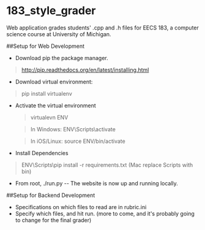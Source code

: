 183_style_grader
================

Web application grades students' .cpp and .h files for EECS 183, a computer science course at University of Michigan.



##Setup for Web Development

* Download pip the package manager.
> http://pip.readthedocs.org/en/latest/installing.html

* Download virtual environment:
> pip install virtualenv

* Activate the virtual environment

  > virtualevn ENV
  
  
  > In Windows: ENV\Scripts\activate
  
  
  > In iOS/Linux: source ENV/bin/activate
  

* Install Dependencies

> ENV\Scripts\pip install -r requirements.txt (Mac replace Scripts with bin)


* From root, ./run.py -- The website is now up and running locally.


##Setup for Backend Development

* Specifications on which files to read are in rubric.ini
* Specify which files, and hit run.  (more to come, and it's probably going to change for the final grader)

